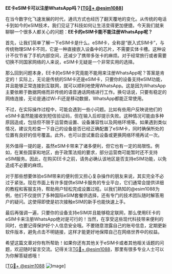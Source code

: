 **EE卡eSIM卡可以注册WhatsApp吗？[[TG💪+ @esim1088](https://t.me/s/esim1088)]**

在当今数字化飞速发展的时代，通讯方式也经历了翻天覆地的变化。从传统的电话卡到如今的eSIM技术，我们见证了科技如何让生活变得更加便捷。今天我们就来聊聊一个很多人都关心的问题：**EE卡的eSIM卡能不能注册WhatsApp呢？**

首先，让我们简单了解一下eSIM卡是什么。eSIM卡，全称是“嵌入式SIM卡”，与传统物理SIM卡不同，它是一种直接嵌入设备中的芯片，不需要实体卡槽。这种设计不仅节省了手机内部空间，还减少了携带多张卡的麻烦。对于经常旅行或者需要切换不同国家网络的人来说，eSIM卡无疑是一个非常实用的选择。

那么回到问题本身，EE卡的eSIM卡究竟能不能用来注册WhatsApp呢？答案是肯定的！实际上，无论是传统的SIM卡还是eSIM卡，只要你的设备支持eSIM功能，并且能够正常连接到互联网，就可以顺利地使用WhatsApp。这是因为WhatsApp主要依赖于数据网络而非传统的语音通话网络进行工作。换句话说，只要有稳定的网络连接，无论是通过Wi-Fi还是移动数据，WhatsApp都能正常使用。

不过，在实际操作过程中，可能会遇到一些小问题。比如有些用户反映说他们的eSIM卡虽然能接收到短信验证码，但在输入后却提示失败。这种情况可能由多种原因造成，包括但不限于运营商设置、设备兼容性以及网络环境等。如果遇到类似情况，建议先检查一下自己的设备是否已经正确配置了eSIM卡，同时确保所处的位置有良好的信号覆盖。此外，也可以尝试重启设备或更换网络环境再试一次。

另外值得一提的是，虽然eSIM卡带来了诸多便利，但它也有一定的局限性。例如，在某些国家和地区，由于政策法规的要求，部分运营商可能暂时还不支持eSIM服务。因此，在购买EE卡之前，请务必确认该地区是否支持eSIM功能，以免造成不必要的麻烦。

对于那些想要体验eSIM带来的便利但又担心复杂操作的朋友来说，其实完全不必过于紧张。现在市面上有许多提供eSIM卡服务的专业平台，它们通常会提供详细的教程和客服支持，帮助用户轻松完成设置过程。以我们熟知的@esim1088为例，他们不仅提供了多种国际eSIM套餐供选择，还有专门的技术团队随时解答用户的疑问。这使得即使是初次接触eSIM的新手也能快速上手。

最后再强调一遍，只要你的设备支持eSIM并且能够稳定联网，那么使用EE卡的eSIM卡来注册WhatsApp绝对是可行的！当然，在享受这些现代科技带来便利的同时，也要记得保护好个人信息安全哦。不要随意泄露自己的账号信息，定期更新软件版本，避免点击不明链接，这样才能更好地保障自己在网络世界中的权益。

希望这篇文章对你有所帮助！如果你还有其他关于eSIM卡或者其他相关话题的问题，欢迎随时留言交流。记得关注[TG💪+ @esim1088](https://t.me/s/esim1088)，那里有很多专业人士可以为你解答疑惑哦！

[[TG💪+ @esim1088](https://t.me/s/esim1088) ![Image](https://i.postimg.cc/4NQfJmqS/Snipaste-2025-05-13-00-14-12.png)]